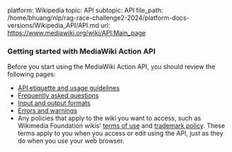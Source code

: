 platform: Wikipedia
topic: API
subtopic: API
file_path: /home/bhuang/nlp/rag-race-challenge2-2024/platform-docs-versions/Wikipedia_API/API.md
url: https://www.mediawiki.org/wiki/API:Main_page


### Getting started with MediaWiki Action API

Before you start using the MediaWiki Action API, you should review the following pages:

* [API etiquette and usage guidelines](https://www.mediawiki.org/wiki/Special:MyLanguage/API:Etiquette "Special:MyLanguage/API:Etiquette")
* [Frequently asked questions](https://www.mediawiki.org/wiki/Special:MyLanguage/API:FAQ "Special:MyLanguage/API:FAQ")
* [Input and output formats](https://www.mediawiki.org/wiki/Special:MyLanguage/API:Data_formats "Special:MyLanguage/API:Data formats")
* [Errors and warnings](https://www.mediawiki.org/wiki/Special:MyLanguage/API:Errors_and_warnings "Special:MyLanguage/API:Errors and warnings")
* Any policies that apply to the wiki you want to access, such as Wikimedia Foundation wikis' [terms of use](https://foundation.wikimedia.org/wiki/Special:MyLanguage/Terms_of_Use "wmf:Special:MyLanguage/Terms of Use") and [trademark policy](https://foundation.wikimedia.org/wiki/Special:MyLanguage/trademark_policy "wmf:Special:MyLanguage/trademark policy"). These terms apply to you when you access or edit using the API, just as they do when you use your web browser.